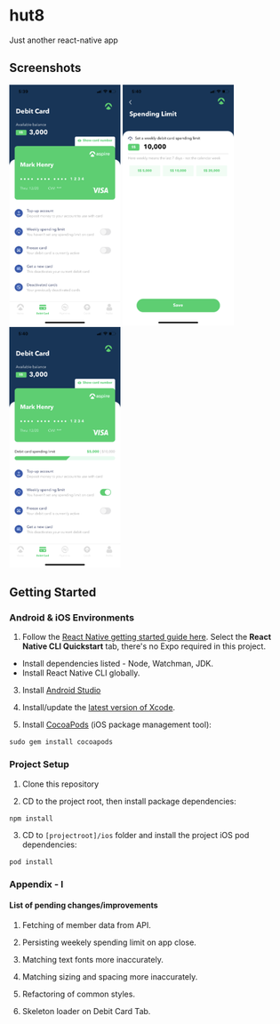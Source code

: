 # hut8

Just another react-native app

## Screenshots

<img src="./screenshots/1.PNG" style="width: 200px;"></img>
<img src="./screenshots/2.PNG" style="width: 200px;"></img>
<img src="./screenshots/3.PNG" style="width: 200px;"></img>

## Getting Started

### Android & iOS Environments

1. Follow the [React Native getting started guide here](https://facebook.github.io/react-native/docs/getting-started). Select the **React Native CLI Quickstart** tab, there's no Expo required in this project.

- Install dependencies listed - Node, Watchman, JDK.
- Install React Native CLI globally.

3. Install [Android Studio](https://developer.android.com/studio)

4. Install/update the [latest version of Xcode](https://itunes.apple.com/us/app/xcode/id497799835?mt=12).

5. Install [CocoaPods](https://cocoapods.org) (iOS package management tool):

```
sudo gem install cocoapods
```

### Project Setup

1. Clone this repository

2. CD to the project root, then install package dependencies:

```
npm install
```

3. CD to `[projectroot]/ios` folder and install the project iOS pod dependencies:

```
pod install
```

### Appendix - I

#### List of pending changes/improvements

1. Fetching of member data from API.

2. Persisting weekely spending limit on app close.

3. Matching text fonts more inaccurately.

4. Matching sizing and spacing more inaccurately.

5. Refactoring of common styles.

6. Skeleton loader on Debit Card Tab.
